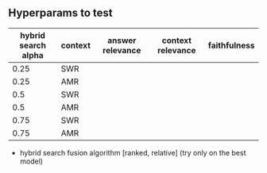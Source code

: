 ## Hyperparams to test

| hybrid search alpha | context | answer relevance | context relevance | faithfulness |
| ------------------- | ------- | ---------------- | ----------------- | ------------ |
| 0.25                | SWR     |                  |                   |              |
| 0.25                | AMR     |                  |                   |              |
| 0.5                 | SWR     |                  |                   |              |
| 0.5                 | AMR     |                  |                   |              |
| 0.75                | SWR     |                  |                   |              |
| 0.75                | AMR     |                  |                   |              |

- hybrid search fusion algorithm [ranked, relative] (try only on the best model)
